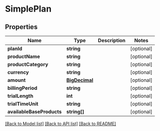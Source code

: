 # SimplePlan

## Properties
Name | Type | Description | Notes
------------ | ------------- | ------------- | -------------
**planId** | **string** |  | [optional] 
**productName** | **string** |  | [optional] 
**productCategory** | **string** |  | [optional] 
**currency** | **string** |  | [optional] 
**amount** | [**BigDecimal**](BigDecimal.md) |  | [optional] 
**billingPeriod** | **string** |  | [optional] 
**trialLength** | **int** |  | [optional] 
**trialTimeUnit** | **string** |  | [optional] 
**availableBaseProducts** | **string[]** |  | [optional] 

[[Back to Model list]](../README.md#documentation-for-models) [[Back to API list]](../README.md#documentation-for-api-endpoints) [[Back to README]](../README.md)

